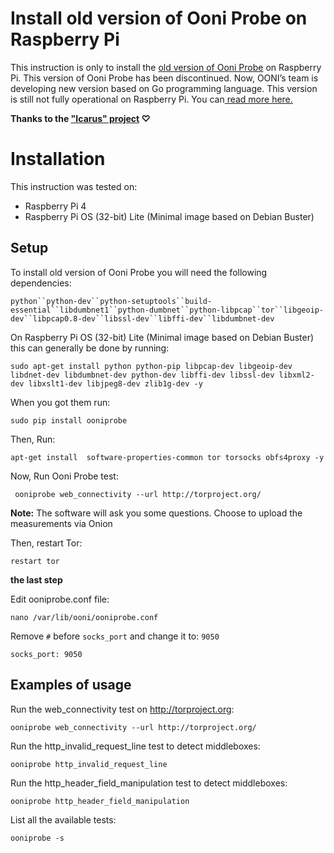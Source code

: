 # Install old version of Ooni Probe on Raspberry Pi

This instruction is only  to install the [old version of Ooni Probe](https://pypi.org/project/ooniprobe/2.3.0/) on Raspberry Pi. This version of Ooni Probe has been discontinued.
Now, OONI’s team is developing new version based on Go programming language. This version is still not fully operational on Raspberry Pi. You can[ read more here.](https://github.com/ooni/probe)

**Thanks to the ["Icarus" project](https://github.com/icaruslab) ♡**

# Installation

This instruction was tested on:

-  Raspberry Pi 4
- Raspberry Pi OS (32-bit) Lite (Minimal image based on Debian Buster)

## Setup

To install old version of Ooni Probe you will need the following dependencies:

`python``python-dev``python-setuptools``build-essential``libdumbnet1``python-dumbnet``python-libpcap``tor``libgeoip-dev``libpcap0.8-dev``libssl-dev``libffi-dev``libdumbnet-dev`

On Raspberry Pi OS (32-bit) Lite (Minimal image based on Debian Buster) this can generally be done by running:

`sudo apt-get install python python-pip libpcap-dev libgeoip-dev libdnet-dev libdumbnet-dev python-dev libffi-dev libssl-dev libxml2-dev libxslt1-dev libjpeg8-dev zlib1g-dev -y`

When you got them run:

`sudo pip install ooniprobe`

Then, Run:

`apt-get install  software-properties-common tor torsocks obfs4proxy -y`

Now, Run Ooni Probe test:

` ooniprobe web_connectivity --url http://torproject.org/`

**Note:** The software will ask you some questions. Choose to upload the measurements via Onion

Then, restart Tor:

`restart tor`

**the last step**

Edit ooniprobe.conf file:

`nano /var/lib/ooni/ooniprobe.conf`

Remove `#` before `socks_port` and change it to: `9050`

`socks_port: 9050`

## Examples of usage

Run the web_connectivity test on http://torproject.org:

`ooniprobe web_connectivity --url http://torproject.org/`

Run the http_invalid_request_line test to detect middleboxes:

`ooniprobe http_invalid_request_line`

Run the http_header_field_manipulation test to detect middleboxes:

`ooniprobe http_header_field_manipulation`

List all the available tests:

`ooniprobe -s`
